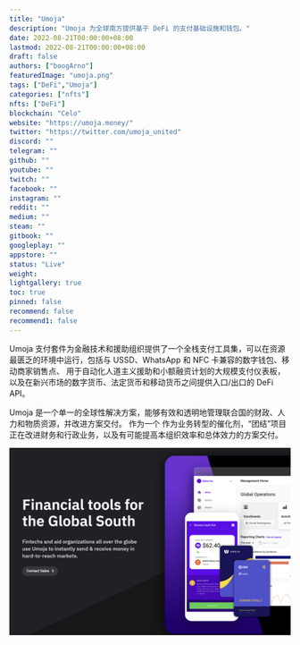 ```yaml
---
title: "Umoja"
description: "Umoja 为全球南方提供基于 DeFi 的支付基础设施和钱包。"
date: 2022-08-21T00:00:00+08:00
lastmod: 2022-08-21T00:00:00+08:00
draft: false
authors: ["boogArno"]
featuredImage: "umoja.png"
tags: ["DeFi","Umoja"]
categories: ["nfts"]
nfts: ["DeFi"]
blockchain: "Celo"
website: "https://umoja.money/"
twitter: "https://twitter.com/umoja_united"
discord: ""
telegram: ""
github: ""
youtube: ""
twitch: ""
facebook: ""
instagram: ""
reddit: ""
medium: ""
steam: ""
gitbook: ""
googleplay: ""
appstore: ""
status: "Live"
weight: 
lightgallery: true
toc: true
pinned: false
recommend: false
recommend1: false
---
```

Umoja 支付套件为金融技术和援助组织提供了一个全栈支付工具集，可以在资源最匮乏的环境中运行，包括与 USSD、WhatsApp 和 NFC 卡兼容的数字钱包、移动商家销售点、 用于自动化人道主义援助和小额融资计划的大规模支付仪表板，以及在新兴市场的数字货币、法定货币和移动货币之间提供入口/出口的 DeFi API。

Umoja 是一个单一的全球性解决方案，能够有效和透明地管理联合国的财政、人力和物质资源，并改进方案交付。 作为一个
作为业务转型的催化剂，“团结”项目正在改进财务和行政业务，以及有可能提高本组织效率和总体效力的方案交付。

![umoja-dapp-defi-celo-image1_734d4b017db9fc6940aaa0e1daaa40a6](umoja-dapp-defi-celo-image1_734d4b017db9fc6940aaa0e1daaa40a6.png)